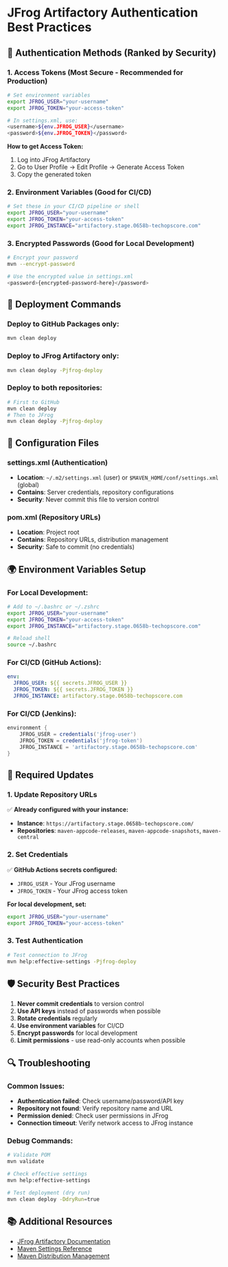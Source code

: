 # JFrog Artifactory Authentication Best Practices

## 🔐 Authentication Methods (Ranked by Security)

### 1. **Access Tokens (Most Secure - Recommended for Production)**
```bash
# Set environment variables
export JFROG_USER="your-username"
export JFROG_TOKEN="your-access-token"

# In settings.xml, use:
<username>${env.JFROG_USER}</username>
<password>${env.JFROG_TOKEN}</password>
```

**How to get Access Token:**
1. Log into JFrog Artifactory
2. Go to User Profile → Edit Profile → Generate Access Token
3. Copy the generated token

### 2. **Environment Variables (Good for CI/CD)**
```bash
# Set these in your CI/CD pipeline or shell
export JFROG_USER="your-username"
export JFROG_TOKEN="your-access-token"
export JFROG_INSTANCE="artifactory.stage.0658b-techopscore.com"
```

### 3. **Encrypted Passwords (Good for Local Development)**
```bash
# Encrypt your password
mvn --encrypt-password

# Use the encrypted value in settings.xml
<password>{encrypted-password-here}</password>
```

## 🚀 Deployment Commands

### Deploy to GitHub Packages only:
```bash
mvn clean deploy
```

### Deploy to JFrog Artifactory only:
```bash
mvn clean deploy -Pjfrog-deploy
```

### Deploy to both repositories:
```bash
# First to GitHub
mvn clean deploy
# Then to JFrog
mvn clean deploy -Pjfrog-deploy
```

## 🔧 Configuration Files

### settings.xml (Authentication)
- **Location**: `~/.m2/settings.xml` (user) or `$MAVEN_HOME/conf/settings.xml` (global)
- **Contains**: Server credentials, repository configurations
- **Security**: Never commit this file to version control

### pom.xml (Repository URLs)
- **Location**: Project root
- **Contains**: Repository URLs, distribution management
- **Security**: Safe to commit (no credentials)

## 🌍 Environment Variables Setup

### For Local Development:
```bash
# Add to ~/.bashrc or ~/.zshrc
export JFROG_USER="your-username"
export JFROG_TOKEN="your-access-token"
export JFROG_INSTANCE="artifactory.stage.0658b-techopscore.com"

# Reload shell
source ~/.bashrc
```

### For CI/CD (GitHub Actions):
```yaml
env:
  JFROG_USER: ${{ secrets.JFROG_USER }}
  JFROG_TOKEN: ${{ secrets.JFROG_TOKEN }}
  JFROG_INSTANCE: artifactory.stage.0658b-techopscore.com
```

### For CI/CD (Jenkins):
```groovy
environment {
    JFROG_USER = credentials('jfrog-user')
    JFROG_TOKEN = credentials('jfrog-token')
    JFROG_INSTANCE = 'artifactory.stage.0658b-techopscore.com'
}
```

## 📝 Required Updates

### 1. Update Repository URLs
✅ **Already configured with your instance:**
- **Instance**: `https://artifactory.stage.0658b-techopscore.com/`
- **Repositories**: `maven-appcode-releases`, `maven-appcode-snapshots`, `maven-central`

### 2. Set Credentials
✅ **GitHub Actions secrets configured:**
- `JFROG_USER` - Your JFrog username
- `JFROG_TOKEN` - Your JFrog access token

**For local development, set:**
```bash
export JFROG_USER="your-username"
export JFROG_TOKEN="your-access-token"
```

### 3. Test Authentication
```bash
# Test connection to JFrog
mvn help:effective-settings -Pjfrog-deploy
```

## 🛡️ Security Best Practices

1. **Never commit credentials** to version control
2. **Use API keys** instead of passwords when possible
3. **Rotate credentials** regularly
4. **Use environment variables** for CI/CD
5. **Encrypt passwords** for local development
6. **Limit permissions** - use read-only accounts when possible

## 🔍 Troubleshooting

### Common Issues:
- **Authentication failed**: Check username/password/API key
- **Repository not found**: Verify repository name and URL
- **Permission denied**: Check user permissions in JFrog
- **Connection timeout**: Verify network access to JFrog instance

### Debug Commands:
```bash
# Validate POM
mvn validate

# Check effective settings
mvn help:effective-settings

# Test deployment (dry run)
mvn clean deploy -DdryRun=true
```

## 📚 Additional Resources

- [JFrog Artifactory Documentation](https://www.jfrog.com/confluence/)
- [Maven Settings Reference](https://maven.apache.org/settings.html)
- [Maven Distribution Management](https://maven.apache.org/pom.html#Distribution_Management)
